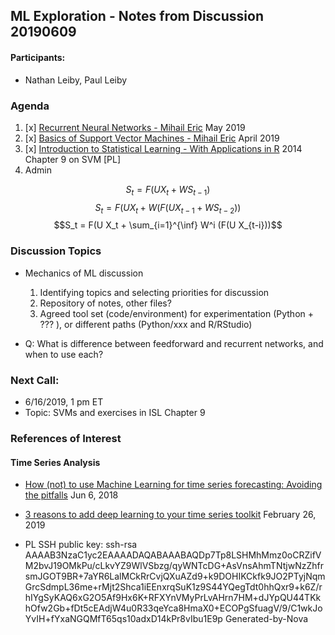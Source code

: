 ML Exploration - Notes from Discussion 20190609
--------------------------

#### Participants:
- Nathan Leiby, Paul Leiby

### Agenda
1. [x] [Recurrent Neural Networks - Mihail Eric](https://www.mihaileric.com/posts/recurrent-neural-networks/) May 2019
2. [x] [Basics of Support Vector Machines - Mihail Eric](https://www.mihaileric.com/posts/support-vector-machines/) April 2019
3. [x] [Introduction to Statistical Learning - With Applications in R](http://www-bcf.usc.edu/~gareth/ISL/) 2014 Chapter 9 on SVM [PL]
4. Admin


$$S_t = F(U X_t + W S_{t-1})$$
$$S_t = F(U X_t + W (F(U X_{t-1} + W S_{t-2}))$$
$$S_t = F(U X_t + \sum_{i=1}^{\inf} W^i (F(U X_{t-i}))$$


### Discussion Topics
- Mechanics of ML discussion
  1. Identifying topics and selecting priorities for discussion
  2. Repository of notes, other files?
  3. Agreed tool set (code/environment) for experimentation (Python + ??? ), or different paths (Python/xxx and R/RStudio)

- Q: What is difference between feedforward and recurrent networks, and when to use each?

### Next Call: 
- 6/16/2019, 1 pm ET
- Topic: SVMs and exercises in ISL Chapter 9

### References of Interest

#### Time Series Analysis

- [How (not) to use Machine Learning for time series forecasting: Avoiding the pitfalls](https://towardsdatascience.com/how-not-to-use-machine-learning-for-time-series-forecasting-avoiding-the-pitfalls-19f9d7adf424) Jun 6, 2018
- [3 reasons to add deep learning to your time series toolkit](https://www.oreilly.com/ideas/3-reasons-to-add-deep-learning-to-your-time-series-toolkit) February 26, 2019

- PL SSH public key: 
ssh-rsa AAAAB3NzaC1yc2EAAAADAQABAAABAQDp7Tp8LSHMhMmz0oCRZifVM2bvJ19OMkPu/cLkvYZ9WlVSbzg/qyWNTcDG+AsVnsAhmTNtjwNzZhfrsmJGOT9BR+7aYR6LalMCkRrCvjQXuAZd9+k9DOHIKCkfk9JO2PTyjNqmGrcSdmpL36me+rMjt2Shca1iEEnxrqSuK1z9S44YQegTdt0hhQxr9+k6Z/rhIYgSyKAQ6xG2O5Af9Hx6K+RFXYnVMyPrLvAHrn7HM+dJYpQU44TKkhOfw2Gb+fDt5cEAdjW4u0R33qeYca8HmaX0+ECOPgSfuagV/9/C1wkJoYvIH+fYxaNGQMfT65qs10adxD14kPr8vIbu1E9p Generated-by-Nova